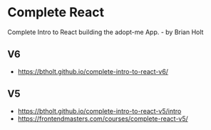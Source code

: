 # Complete React

Complete Intro to React building the adopt-me App. - by Brian Holt

## V6

- https://btholt.github.io/complete-intro-to-react-v6/

## V5

- https://btholt.github.io/complete-intro-to-react-v5/intro
- https://frontendmasters.com/courses/complete-react-v5/
